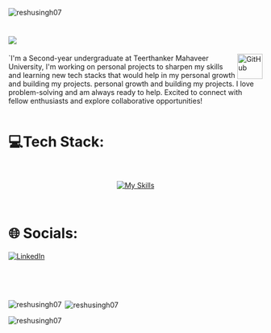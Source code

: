 
<p align="left"> <img src="https://komarev.com/ghpvc/?username=reshusingh07&label=Profile%20views&color=0e75b6&style=flat" alt="reshusingh07" /> </p>

#  <img src = "https://readme-typing-svg.herokuapp.com?font=Kalam&size=40&duration=2000&pause=380&color=02A8F7&center=true&vCenter=true&width=443&height=55&lines=Hi+%F0%9F%91%8B%2C+I'm+Reshu"/>
<img alt="GitHub" src="https://github.githubassets.com/images/mona-loading-dark.gif" width="50" height="50" align="right"  />
`I'm a Second-year undergraduate at Teerthanker Mahaveer University, I'm working on personal projects to sharpen my skills and learning new tech stacks that would help in my personal growth and building my projects. personal growth and
building my projects. I love problem-solving and am always ready to
help. Excited to connect with fellow enthusiasts and explore collaborative opportunities!

<br>


<p align="left"> <a href="https://twitter.com/" target="blank"><img src="https://img.shields.io/twitter/follow/?logo=twitter&style=for-the-badge" alt="" /></a> </p>
<h1 align="left"> 💻Tech Stack:</h1>
<br>
<p align="center"><a href="https://skills.thijs.gg"><img src="https://skills.thijs.gg/icons?i=c,cpp,bootstrap,css,docker,git,github,html,java,js,linux,mongodb,nodejs,py,vscode" alt="My Skills"></a></p>

<br>


# 🌐 Socials:
[![LinkedIn](https://img.shields.io/badge/LinkedIn-Connect-blue?style=for-the-badge&logo=linkedin)](https://www.linkedin.com/in/reshu-singh07/)

<br>

<br>

 

<br>

<p><img align="left" src="https://github-readme-stats.vercel.app/api/top-langs?username=reshusingh07&show_icons=true&locale=en&layout=compact" alt="reshusingh07" /></p>

<p>&nbsp;<img align="center" src="https://github-readme-stats.vercel.app/api?username=reshusingh07&show_icons=true&locale=en" alt="reshusingh07" /></p>

<p><img align="center" src="https://github-readme-streak-stats.herokuapp.com/?user=reshusingh07&" alt="reshusingh07" /></p>
